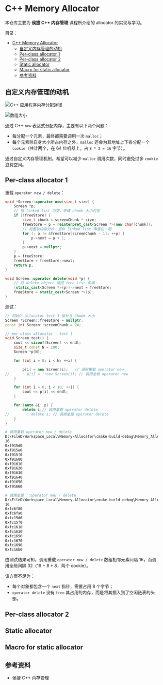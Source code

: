 # C++ Memory Allocator

本仓库主要为 **侯捷 C++ 内存管理** 课程所介绍的 allocator 的实现与学习。

目录：

- [C++ Memory Allocator](#c-memory-allocator)
  - [自定义内存管理的动机](#自定义内存管理的动机)
  - [Per-class allocator 1](#per-class-allocator-1)
  - [Per-class allocator 2](#per-class-allocator-2)
  - [Static allocator](#static-allocator)
  - [Macro for static allocator](#macro-for-static-allocator)
  - [参考资料](#参考资料)

## 自定义内存管理的动机

![C++ 应用程序内存分配途径](https://yulan-img-work.oss-cn-beijing.aliyuncs.com/img/202205282047088.png)

![数组大小](https://yulan-img-work.oss-cn-beijing.aliyuncs.com/img/202205282051202.png)

通过 C++ `new` 表达式分配内存，主要有以下两个问题：

* 每分配一个元素，最终都需要调用一次 `malloc`；
* 每个元素除自身大小所占内存之外，`malloc` 还会为其地址上下各分配一个 `cookie`（共计两个，在 64 位机器上，占 `8 * 2 = 16` 字节）。

通过自定义内存管理机制，希望可以减少 `malloc` 调用次数，同时避免过多 `cookie` 浪费空间。

## Per-class allocator 1

重载 `operator new / delete`：

```C++
void *Screen::operator new(size_t size) {
    Screen *p;
    // 当 linked list 为空，申请 chunk 大小内存
    if (!freeStore) {
        size_t chunk = screenChunk * size;
        freeStore = p = reinterpret_cast<Screen *>(new char[chunk]);
        // 将整块内存分片，当作 linked list 串接在一起
        for (; p != &freeStore[screenChunk - 1]; ++p) {
            p->next = p + 1;
        }
        p->next = nullptr;
    }
    p = freeStore;
    freeStore = freeStore->next;
    return p;
}

void Screen::operator delete(void *p) {
    // 将 delete object 插回 free list 前端
    (static_cast<Screen *>(p))->next = freeStore;
    freeStore = static_cast<Screen *>(p);
}
```

测试：

```C++
// 初始化 allocator test 1 指针与 chunk 大小
Screen *Screen::freeStore = nullptr;
const int Screen::screenChunk = 24;

// per-class allocator - test 1
void Screen_test() {
    cout << sizeof(Screen) << endl;
    size_t const N = 100;
    Screen *p[N];

    for (int i = 0; i < N; ++i) {

        p[i] = new Screen(i);   // 调用重载 operator new
//        p[i] = ::new Screen(i); // 调用全局 operator new
    }

    for (int i = 0; i < 10; ++i) {
        cout << p[i] << endl;
    }

    for (auto &i: p) {
        delete i;// 调用重载 operator delete
//        ::delete i; // 调用全局 operator delete
    }
}
```

```bash
# 调用重载 operator new / delete
D:\FileD\Workspace_Local\Memory-Allocator\cmake-build-debug\Memory_Allocator.exe
16
0xf915d0
0xf915e0
0xf915f0
0xf91600
0xf91610
0xf91620
0xf91630
0xf91640
0xf91650
0xf91660

# 调用全局 ::operator new / delete
D:\FileD\Workspace_Local\Memory-Allocator\cmake-build-debug\Memory_Allocator.exe
16
0xfc6f80
0xfc6fa0
0xfc15d0
0xfc15f0
0xfc1610
0xfc1630
0xfc1650
0xfc1670
0xfc1690
0xfc16b0
```

由测试结果可知，调用重载 `operator new / delete` 数组相邻元素间隔 16，而调用全局间隔 32（16 + 8 + 8，两个 cookie）。

该方案不足为：

* 每个对象都包含一个 `next` 指针，需要占用 8 个字节；
* `operator delete` 没有 `free` 其占用的内存，而是将其插入到了空闲链表的头部。

## Per-class allocator 2

## Static allocator

## Macro for static allocator

## 参考资料

* 侯捷 C++ 内存管理

